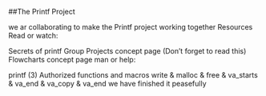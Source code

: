 ##The Printf Project

we ar collaborating to make the Printf project working together
Resources
Read or watch:

Secrets of printf
Group Projects concept page (Don’t forget to read this)
Flowcharts concept page
man or help:

printf (3)
Authorized functions and macros
write & malloc & free & va_starts & va_end & va_copy & va_end
we have finished it peasefully
